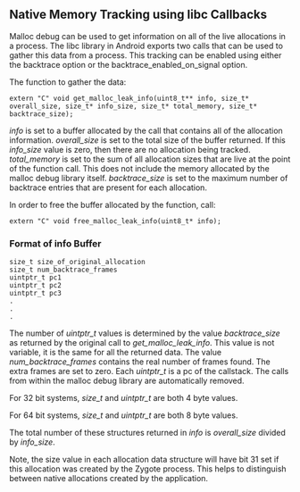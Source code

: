 Native Memory Tracking using libc Callbacks
-------------------------------------------
Malloc debug can be used to get information on all of the live allocations
in a process. The libc library in Android exports two calls that can be
used to gather this data from a process. This tracking can be enabled using
either the backtrace option or the backtrace\_enabled\_on\_signal option.

The function to gather the data:

    extern "C" void get_malloc_leak_info(uint8_t** info, size_t* overall_size, size_t* info_size, size_t* total_memory, size_t* backtrace_size);

*info* is set to a buffer allocated by the call that contains all of
the allocation information.
*overall\_size* is set to the total size of the buffer returned. If this
*info\_size*
value is zero, then there are no allocation being tracked.
*total\_memory* is set to the sum of all allocation sizes that are live at
the point of the function call. This does not include the memory allocated
by the malloc debug library itself.
*backtrace\_size* is set to the maximum number of backtrace entries
that are present for each allocation.

In order to free the buffer allocated by the function, call:

    extern "C" void free_malloc_leak_info(uint8_t* info);

### Format of info Buffer
    size_t size_of_original_allocation
    size_t num_backtrace_frames
    uintptr_t pc1
    uintptr_t pc2
    uintptr_t pc3
    .
    .
    .

The number of *uintptr\_t* values is determined by the value
*backtrace\_size* as returned by the original call to
*get\_malloc\_leak\_info*. This value is not variable, it is the same
for all the returned data. The value
*num\_backtrace\_frames* contains the real number of frames found. The
extra frames are set to zero. Each *uintptr\_t* is a pc of the callstack.
The calls from within the malloc debug library are automatically removed.

For 32 bit systems, *size\_t* and *uintptr\_t* are both 4 byte values.

For 64 bit systems, *size\_t* and *uintptr\_t* are both 8 byte values.

The total number of these structures returned in *info* is
*overall\_size* divided by *info\_size*.

Note, the size value in each allocation data structure will have bit 31 set
if this allocation was created by the Zygote process. This helps to distinguish
between native allocations created by the application.
